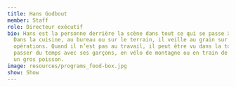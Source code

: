 ```yaml
---
title: Hans Godbout
member: Staff
role: Directeur exécutif
bio: Hans est la personne derrière la scène dans tout ce qui se passe à Sirivik.
  Dans la cuisine, au bureau ou sur le terrain, il veille au grain sur les
  opérations. Quand il n’est pas au travail, il peut être vu dans la toundra, à
  passer du temps avec ses garçons, en vélo de montagne ou en train de combattre
  un gros poisson.
image: resources/programs_food-box.jpg
show: Show
---
```


